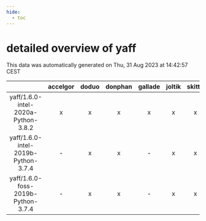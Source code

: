 ```yaml
---
hide:
  - toc
---
```


detailed overview of yaff
=========================


This data was automatically generated on Thu, 31 Aug 2023 at 14:42:57 CEST  

| |accelgor|doduo|donphan|gallade|joltik|skitty|swalot|victini|
| :---: | :---: | :---: | :---: | :---: | :---: | :---: | :---: | :---: |
|yaff/1.6.0-intel-2020a-Python-3.8.2|x|x|x|x|x|x|x|x|
|yaff/1.6.0-intel-2019b-Python-3.7.4|-|x|x|-|x|x|-|x|
|yaff/1.6.0-foss-2019b-Python-3.7.4|-|x|x|-|x|x|-|x|

